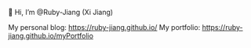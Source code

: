 👋 Hi, I’m @Ruby-Jiang (Xi Jiang)

My personal blog:  <https://ruby-jiang.github.io/>
My portfolio:  <https://ruby-jiang.github.io/myPortfolio>
